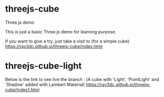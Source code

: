# threejs-cube
Three.js demo

This is just a basic Three.js demo for learning purpose.

If you want to give a try, just take a visit to (for a simple cube) https://ray3dc.github.io/threejs-cube/index.html

# threejs-cube-light
Below is the link to see live the branch :
(A cube with 'Light', 'PointLight' and 'Shadow' added with Lambert Material) https://ray3dc.github.io/threejs-cube/index1.html
